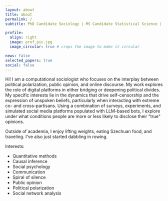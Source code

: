 ```yaml
---
layout: about
title: about
permalink: /
subtitle: PhD Candidate Sociology | MS Candidate Statistical Science | Computational Social Scientist

profile:
  align: right
  image: prof_pic.jpg
  image_circular: true # crops the image to make it circular

news: false 
selected_papers: true 
social: false 
---
```


Hi! I am a computational sociologist who focuses on the interplay between political polarization, public opinion, and online discourse. My work explores the role of digital platforms in either bridging or deepening political divides. My specific interests lie in the dynamics that drive self-censorship and the expression of unspoken beliefs, particularly when interacting with extreme co- and cross-partisans. Using a combination of surveys, experiments, and simulated social media platforms populated with LLM-based bots, I explore under what conditions people are more or less likely to disclose their "true" opinions. 

Outside of academia, I enjoy lifting weights, eating Szechuan food, and traveling. I've also just started dabbling in rowing. 


Interests:
- Quantitative methods
- Causal inference
- Social psychology
- Communication
- Spiral of silence
- Public opinion
- Political polarization
- Social network analysis

